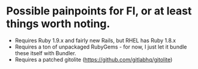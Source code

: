 # Possible painpoints for FI, or at least things worth noting.

* Requires Ruby 1.9.x and fairly new Rails, but RHEL has Ruby 1.8.x
* Requires a ton of unpackaged RubyGems - for now, I just let it bundle these itself with Bundler.
* Requires a patched gitolite (https://github.com/gitlabhq/gitolite)
